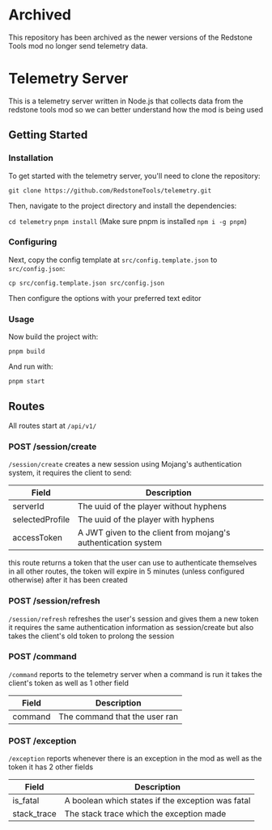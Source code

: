 # Archived

This repository has been archived as the newer versions of the Redstone Tools mod no longer send telemetry data.

# Telemetry Server

This is a telemetry server written in Node.js that collects data from the redstone tools mod so we can better understand how the mod is being used

## Getting Started

### Installation

To get started with the telemetry server, you'll need to clone the repository:

`git clone https://github.com/RedstoneTools/telemetry.git`

Then, navigate to the project directory and install the dependencies:

`cd telemetry`
`pnpm install` (Make sure pnpm is installed `npm i -g pnpm`)

### Configuring

Next, copy the config template at `src/config.template.json` to `src/config.json`:

`cp src/config.template.json src/config.json`

Then configure the options with your preferred text editor

### Usage

Now build the project with:

`pnpm build`

And run with:

`pnpm start`

## Routes

All routes start at `/api/v1/`

### POST /session/create

`/session/create` creates a new session using Mojang's authentication system, it requires the client to send:

| Field           | Description                                                   |
| --------------- | ------------------------------------------------------------- |
| serverId        | The uuid of the player without hyphens                        |
| selectedProfile | The uuid of the player with hyphens                           |
| accessToken     | A JWT given to the client from mojang's authentication system |

this route returns a token that the user can use to authenticate themselves in all other routes, the token will expire in 5 minutes (unless configured otherwise) after it has been created

### POST /session/refresh

`/session/refresh` refreshes the user's session and gives them a new token it requires the same authentication information as session/create but also takes the client's old token to prolong the session

### POST /command

`/command` reports to the telemetry server when a command is run it takes the client's token as well as 1 other field

| Field   | Description                   |
| ------- | ----------------------------- |
| command | The command that the user ran |

### POST /exception

`/exception` reports whenever there is an exception in the mod as well as the token it has 2 other fields

| Field       | Description                                       |
| ----------- | ------------------------------------------------- |
| is_fatal    | A boolean which states if the exception was fatal |
| stack_trace | The stack trace which the exception made          |
